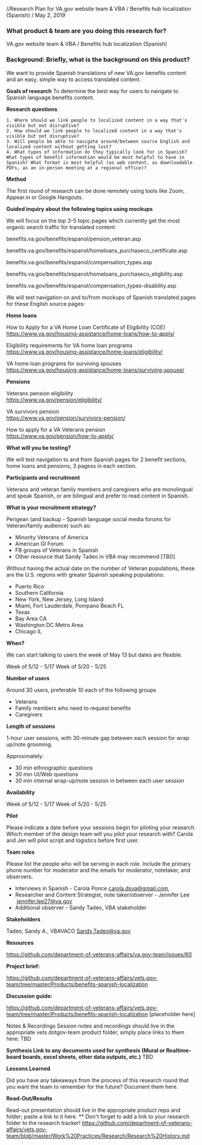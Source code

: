 
//Research Plan for VA.gov website team & VBA / Benefits hub localization (Spanish) / May 2, 2019

### What product & team are you doing this research for?

VA.gov website team & VBA / Benefits hub localization (Spanish)


### Background: Briefly, what is the background on this product?  

We want to provide Spanish translations of new VA.gov benefits content and an easy, simple way to access translated content. 


**Goals of research**
To determine the best way for users to navigate to Spanish language benefits content. 
    

**Research questions**

    1. Where should we link people to localized content in a way that's visible but not disruptive? 
    2. How should we link people to localized content in a way that's visible but not disruptive? 
    3. Will people be able to navigate around/between source English and localized content without getting lost? 
    4. What types of information do they typically look for in Spanish? What types of benefit information would be most helpful to have in Spanish? What format is most helpful (as web content, as downloadable PDFs, as an in-person meeting at a regional office)? 

**Method**

The first round of research can be done remotely using tools like Zoom, Appear.in or Google Hangouts.

**Guided inquiry about the following topics using mockups**

We will focus on the top 3-5 topic pages which currently get the most organic search traffic for translated content: 

benefits.va.gov/benefits/espanol/pension_veteran.asp

benefits.va.gov/benefits/espanol/homeloans_purchaseco_certificate.asp

benefits.va.gov/benefits/espanol/compensation_types.asp

benefits.va.gov/benefits/espanol/homeloans_purchaseco_eligbility.asp

benefits.va.gov/benefits/espanol/compensation_types-disability.asp

We will test navigation on and to/from mockups of Spanish translated pages for these English source pages: 

**Home loans**

How to Apply for a VA Home Loan Certificate of Eligibility (COE)<br/>
https://www.va.gov/housing-assistance/home-loans/how-to-apply/

Eligibility requirements for VA home loan programs<br/>
https://www.va.gov/housing-assistance/home-loans/eligibility/

VA home loan programs for surviving spouses<br/>
https://www.va.gov/housing-assistance/home-loans/surviving-spouse/

**Pensions**

Veterans pension eligibility<br/>
https://www.va.gov/pension/eligibility/

VA survivors pension<br/>
https://www.va.gov/pension/survivors-pension/

How to apply for a VA Veterans pension<br/>
https://www.va.gov/pension/how-to-apply/



**What will you be testing?**

We will test navigation to and from Spanish pages for 2 benefit sections, home loans and pensions, 3 pagess in each section. 


**Participants and recruitment**

Veterans and veteran family members and caregivers who are monolingual and speak Spanish, or are bilingual and prefer to read content in Spanish.

**What is your recruitment strategy?**

Perigean (and backup - Spanish language social media forums for Veteran/family audience) such as: 

* Minority Veterans of America
* American GI Forum
* FB groups of Veterans in Spanish
* Other resource that Sandy Tadeo in VBA may recommend [TBD]

Without having the actual date on the number of Veteran populations, these are the U.S. regions with greater Spanish speaking populations:
* Puerto Rico
* Southern California
* New York, New Jersey, Long Island
* Miami, Fort Lauderdale, Pompano Beach FL
* Texas
* Bay Area CA
* Washington DC Metro Area
* Chicago IL


**When?**

We can start talking to users the week of May 13 but dates are flexible.

Week of 5/12 - 5/17
Week of 5/20 - 5/25



**Number of users**

Around 30 users, preferable 10 each of the following groups 
- Veterans
- Family members who need to request benefits
- Caregivers



**Length of sessions** 

 1-hour user sessions, with 30-minute gap betewen each session for wrap up/note grooming. 
 
Approximately:
- 30 min ethnographic questions
- 30 min UI/Web questions
- 30 min internal wrap-up/note session in between each user session


**Availability**

Week of 5/12 - 5/17
Week of 5/20 - 5/25

**Pilot**

Please indicate a date before your sessions begin for piloting your research. Which member of the design team will you pilot your research with? 
Carola and Jen will pilot script and logistics before first user. 



**Team roles**

Please list the people who will be serving in each role. Include the primary phone number for moderator and the emails for moderator, notetaker, and observers.

- Interviews in Spanish - Carola Ponce carola.dsva@gmail.com,
- Researcher and Content Strategist, note taker/observer - Jennifer Lee  jennifer.lee27@va.gov
- Additional observer - Sandy Tadeo, VBA stakeholder



**Stakeholders**

Tadeo, Sandy A., VBAVACO <Sandy.Tadeo@va.gov>

**Resources**

https://github.com/department-of-veterans-affairs/va.gov-team/issues/60

**Project brief:**

https://github.com/department-of-veterans-affairs/vets.gov-team/tree/master/Products/benefits-spanish-localization


**Discussion guide:**

https://github.com/department-of-veterans-affairs/vets.gov-team/tree/master/Products/benefits-spanish-localization  [placeholder here]

Notes & Recordings Session notes and recordings should live in the appropriate vets dotgov-team product folder, simply place links to them here: 
TBD

**Synthesis Link to any documents used for synthesis (Mural or Realtime-board boards, excel sheets, other data outputs, etc.)**
TBD

**Lessons Learned**

Did you have any takeaways from the process of this research round that you want the team to remember for the future? Document them here.

**Read-Out/Results**

Read-out presentation should live in the appropriate product repo and folder; paste a link to it here.
** Don't forget to add a link to your research folder to the research tracker! https://github.com/department-of-veterans-affairs/vets.gov-team/blob/master/Work%20Practices/Research/Research%20History.md



